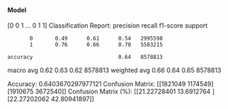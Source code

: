 #### Model
[0 0 1 ... 0 1 1]
Classification Report:
              precision    recall  f1-score   support

           0       0.49      0.61      0.54   2995598
           1       0.76      0.66      0.70   5583215

    accuracy                           0.64   8578813
   macro avg       0.62      0.63      0.62   8578813
weighted avg       0.66      0.64      0.65   8578813

Accuracy: 0.6403670297977121
Confusion Matrix:
[[1821049 1174549]
 [1910675 3672540]]
Confusion Matrix (%):
[[21.22728401 13.6912764 ]
 [22.27202062 42.80941897]]
